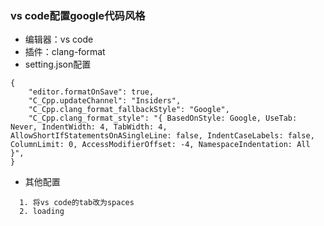 ### vs code配置google代码风格
- 编辑器：vs code
- 插件：clang-format
- setting.json配置
```
{
    "editor.formatOnSave": true,
    "C_Cpp.updateChannel": "Insiders",
    "C_Cpp.clang_format_fallbackStyle": "Google",
    "C_Cpp.clang_format_style": "{ BasedOnStyle: Google, UseTab: Never, IndentWidth: 4, TabWidth: 4, AllowShortIfStatementsOnASingleLine: false, IndentCaseLabels: false, ColumnLimit: 0, AccessModifierOffset: -4, NamespaceIndentation: All }",
}
```
- 其他配置
```
  1. 将vs code的tab改为spaces
  2. loading
```
